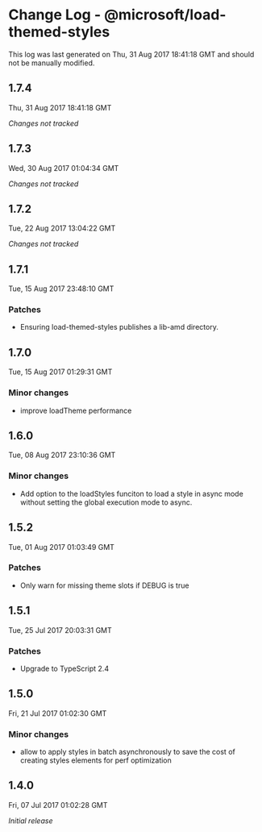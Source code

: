 # Change Log - @microsoft/load-themed-styles

This log was last generated on Thu, 31 Aug 2017 18:41:18 GMT and should not be manually modified.

## 1.7.4
Thu, 31 Aug 2017 18:41:18 GMT

*Changes not tracked*

## 1.7.3
Wed, 30 Aug 2017 01:04:34 GMT

*Changes not tracked*

## 1.7.2
Tue, 22 Aug 2017 13:04:22 GMT

*Changes not tracked*

## 1.7.1
Tue, 15 Aug 2017 23:48:10 GMT

### Patches

- Ensuring load-themed-styles publishes a lib-amd directory.

## 1.7.0
Tue, 15 Aug 2017 01:29:31 GMT

### Minor changes

- improve loadTheme performance

## 1.6.0
Tue, 08 Aug 2017 23:10:36 GMT

### Minor changes

- Add option to the loadStyles funciton to load a style in async mode without setting the global execution mode to async.

## 1.5.2
Tue, 01 Aug 2017 01:03:49 GMT

### Patches

- Only warn for missing theme slots if DEBUG is true

## 1.5.1
Tue, 25 Jul 2017 20:03:31 GMT

### Patches

- Upgrade to TypeScript 2.4

## 1.5.0
Fri, 21 Jul 2017 01:02:30 GMT

### Minor changes

- allow to apply styles in batch asynchronously to save the cost of creating styles elements for perf optimization

## 1.4.0
Fri, 07 Jul 2017 01:02:28 GMT

*Initial release*

